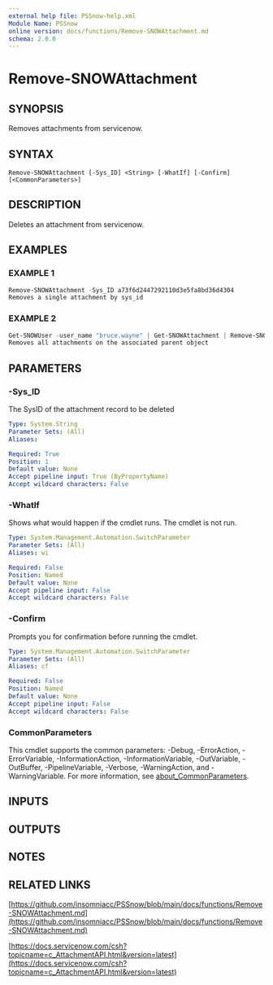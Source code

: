 ```yaml
---
external help file: PSSnow-help.xml
Module Name: PSSnow
online version: docs/functions/Remove-SNOWAttachment.md
schema: 2.0.0
---
```


# Remove-SNOWAttachment

## SYNOPSIS
Removes attachments from servicenow.

## SYNTAX

```
Remove-SNOWAttachment [-Sys_ID] <String> [-WhatIf] [-Confirm] [<CommonParameters>]
```

## DESCRIPTION
Deletes an attachment from servicenow.

## EXAMPLES

### EXAMPLE 1
```powershell
Remove-SNOWAttachment -Sys_ID a73f6d2447292110d3e5fa8bd36d4304
Removes a single attachment by sys_id
```

### EXAMPLE 2
```powershell
Get-SNOWUser -user_name "bruce.wayne" | Get-SNOWAttachment | Remove-SNOWAttachment -Verbose
Removes all attachments on the associated parent object
```

## PARAMETERS

### -Sys_ID
The SysID of the attachment record to be deleted

```yaml
Type: System.String
Parameter Sets: (All)
Aliases:

Required: True
Position: 1
Default value: None
Accept pipeline input: True (ByPropertyName)
Accept wildcard characters: False
```

### -WhatIf
Shows what would happen if the cmdlet runs.
The cmdlet is not run.

```yaml
Type: System.Management.Automation.SwitchParameter
Parameter Sets: (All)
Aliases: wi

Required: False
Position: Named
Default value: None
Accept pipeline input: False
Accept wildcard characters: False
```

### -Confirm
Prompts you for confirmation before running the cmdlet.

```yaml
Type: System.Management.Automation.SwitchParameter
Parameter Sets: (All)
Aliases: cf

Required: False
Position: Named
Default value: None
Accept pipeline input: False
Accept wildcard characters: False
```

### CommonParameters
This cmdlet supports the common parameters: -Debug, -ErrorAction, -ErrorVariable, -InformationAction, -InformationVariable, -OutVariable, -OutBuffer, -PipelineVariable, -Verbose, -WarningAction, and -WarningVariable. For more information, see [about_CommonParameters](http://go.microsoft.com/fwlink/?LinkID=113216).

## INPUTS

## OUTPUTS

## NOTES

## RELATED LINKS

[https://github.com/insomniacc/PSSnow/blob/main/docs/functions/Remove-SNOWAttachment.md](https://github.com/insomniacc/PSSnow/blob/main/docs/functions/Remove-SNOWAttachment.md)

[https://docs.servicenow.com/csh?topicname=c_AttachmentAPI.html&version=latest](https://docs.servicenow.com/csh?topicname=c_AttachmentAPI.html&version=latest)


